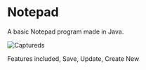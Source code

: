 # Notepad
A basic Notepad program made in Java.

![Captureds](https://user-images.githubusercontent.com/59308744/107911111-d03c2900-6f81-11eb-86bb-b3c07f4d1466.PNG)

Features included, Save, Update, Create New

